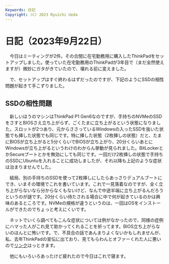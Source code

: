 ```yaml
---
Keywords: 日記
Copyright: (C) 2023 Ryuichi Ueda
---
```


# 日記（2023年9月22日）

　今日はミーティングが2件。その合間に在宅勤務用に購入したThinkPadをセットアップしました。使っていた在宅勤務用のThinkPadが3年目で（まだ全然使えますが）微妙にガタがきていたので、壊れる前に変えました。

　で、セットアップはすぐ終わるはずだったのですが、下記のようにSSDの相性問題が起きて手こずりました。

## SSDの相性問題

　新しいほうのマシンはThinkPad P1 Gen6なのですが、手持ちのNVMeのSSDをさすとBIOSさえ立ち上がらず、ごくたまに立ち上がるという状態になりました。スロットが2つあり、元からささっているWindowsの入ったSSDを抜いた状態でも挿した状態でも同じです。特に挿した状態（2枚挿しの状態）だと、たまにBIOSが立ち上がると5分くらいでBIOSが立ち上がり、20分くらいあとにWindowsが立ち上がるというわけのわからん挙動が見られました。BitLockerとかSecureブートとかを無効にしても同じです。一回だけ2枚挿しの状態で手持ちのSSDにUbuntuを入れることに成功しましたが、それ以降も上記のような症状は治まりませんでした。

　結局、別の手持ちのSSDを使って2枚挿しにしたらあっさりデュアルブートにでき、いまその環境でこれを書いています。これで一見落着なのですが、全く立ち上がらないなら分からなくもないけど、なんで中途半端に立ち上がるんだろうというのが謎です。20分くらい待たされる場合に中で何が起きているのかは興味のあるところです。NVMeの規格が違うというのは、一回はOSをインストールができたのでちょっと考えにくいです。

　ネットでいくら調べてもこんな症状については例がなかったので、同様の症例にハマった人がこれ見て助かってくれることを祈ってます。BIOS立ち上がらないのほんとに怖いです。で、不具合の話であんまりよくないかもしれませんが、私、去年ThinkPadの宣伝に出ており、見てもらわんとオファーくれた人に悪いので[リンク](https://news.mynavi.jp/techplus/kikaku/leaders_thinkpad-4/)はっときます。

　他にもいろいろあったけど疲れたので今日はこれで寝ます。
